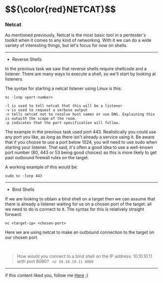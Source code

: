 <h1>$${\color{red}NETCAT}$$</h1>

### Netcat
As mentioned previously, Netcat is the most basic tool in a pentester's toolkit when it comes to any kind of networking. With it we can do a wide variety of interesting things, but let's focus for now on shells.

***********

- Reverse Shells

In the previous task we saw that reverse shells require shellcode and a listener. There are many ways to execute a shell, so we'll start by looking at listeners.

The syntax for starting a netcat listener using Linux is this:

``` nc -lvnp <port-number> ```

    -l is used to tell netcat that this will be a listener
    -v is used to request a verbose output
    -n tells netcat not to resolve host names or use DNS. Explaining this is outwith the scope of the room.
    -p indicates that the port specification will follow.

The example in the previous task used port 443. Realistically you could use any port you like, as long as there isn't already a service using it. Be aware that if you choose to use a port below 1024, you will need to use sudo when starting your listener. That said, it's often a good idea to use a well-known port number (80, 443 or 53 being good choices) as this is more likely to get past outbound firewall rules on the target.

A working example of this would be:

``` sudo nc -lvnp 443 ```

*********

+ Bind Shells

If we are looking to obtain a bind shell on a target then we can assume that there is already a listener waiting for us on a chosen port of the target: all we need to do is connect to it. The syntax for this is relatively straight forward:

``` nc <target-ip> <chosen-port> ```

Here we are using netcat to make an outbound connection to the target on our chosen port.

<br>

> How would you connect to a bind shell on the IP address: 10.10.10.11 with port 8080?
> ``` nc 10.10.10.11 8080```

*******

if this content liked you, follow me [Here](https://github.com/4bo4yman) ;)
